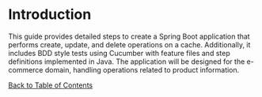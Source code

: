 # Introduction

This guide provides detailed steps to create a Spring Boot application that performs create, update, and delete operations on a cache. Additionally, it includes BDD style tests using Cucumber with feature files and step definitions implemented in Java. The application will be designed for the e-commerce domain, handling operations related to product information.

[Back to Table of Contents](index.md)